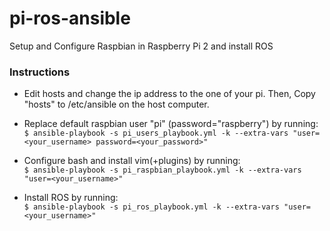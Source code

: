 # pi-ros-ansible  
Setup and Configure Raspbian in Raspberry Pi 2 and install ROS  

### Instructions  
- Edit hosts and change the ip address to the one of your pi. Then, Copy "hosts" to /etc/ansible on the host computer.  
- Replace default raspbian user "pi" (password="raspberry") by running:  
`$ ansible-playbook -s pi_users_playbook.yml -k --extra-vars "user=<your_username> password=<your_password>"`  

- Configure bash and install vim(+plugins) by running:  
`$ ansible-playbook -s pi_raspbian_playbook.yml -k --extra-vars "user=<your_username>"`  

- Install ROS by running:  
`$ ansible-playbook -s pi_ros_playbook.yml -k --extra-vars "user=<your_username>"`  

